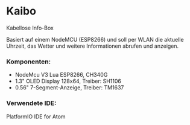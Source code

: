 # Kaibo
Kabellose Info-Box

Basiert auf einem NodeMCU (ESP8266) und soll per WLAN die aktuelle Uhrzeit, das Wetter und weitere Informationen abrufen und anzeigen.

### Komponenten:
* NodeMcu V3 Lua ESP8266, CH340G
* 1.3" OLED Display 128x64, Treiber: SH1106
* 0.56" 7-Segment-Anzeige, Treiber: TM1637

### Verwendete IDE:
PlatformIO IDE for Atom
